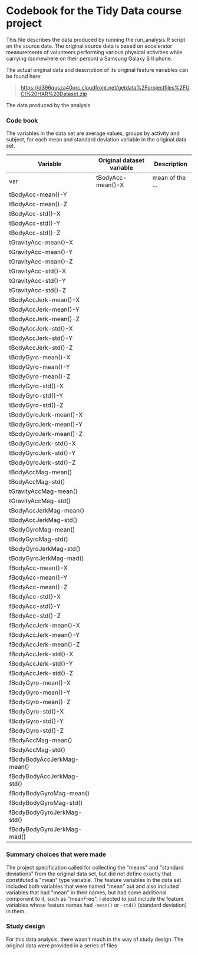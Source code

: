 
# Codebook for the Tidy Data course project

This file describes the data produced by running the run_analysis.R script on the source data.  The original source data is based on accelerator measurements of volunteers performing various physical activities while carrying (somewhere on their person) a Samsung Galaxy S II phone.  

The actual original data and description of its original feature variables can be found here:

> https://d396qusza40orc.cloudfront.net/getdata%2Fprojectfiles%2FUCI%20HAR%20Dataset.zip

The data produced by the analysis

### Code book
The variables in the data set are average values, groups by activity and subject, for each mean and standard deviation variable in the original data set.

Variable | Original dataset variable | Description
-------- | ------------------------- | -----------
var | tBodyAcc-mean()-X | mean of the ...
| tBodyAcc-mean()-Y |
| tBodyAcc-mean()-Z |
| tBodyAcc-std()-X |
| tBodyAcc-std()-Y |
| tBodyAcc-std()-Z |
| tGravityAcc-mean()-X |
| tGravityAcc-mean()-Y |
| tGravityAcc-mean()-Z |
| tGravityAcc-std()-X |
| tGravityAcc-std()-Y |
| tGravityAcc-std()-Z |
| tBodyAccJerk-mean()-X |
| tBodyAccJerk-mean()-Y |
| tBodyAccJerk-mean()-Z |
| tBodyAccJerk-std()-X |
| tBodyAccJerk-std()-Y |
| tBodyAccJerk-std()-Z |
| tBodyGyro-mean()-X |
| tBodyGyro-mean()-Y |
| tBodyGyro-mean()-Z |
| tBodyGyro-std()-X |
| tBodyGyro-std()-Y |
| tBodyGyro-std()-Z |
| tBodyGyroJerk-mean()-X |
| tBodyGyroJerk-mean()-Y |
| tBodyGyroJerk-mean()-Z |
| tBodyGyroJerk-std()-X |
| tBodyGyroJerk-std()-Y |
| tBodyGyroJerk-std()-Z |
| tBodyAccMag-mean() |
| tBodyAccMag-std() |
| tGravityAccMag-mean() |
| tGravityAccMag-std() |
| tBodyAccJerkMag-mean() |
| tBodyAccJerkMag-std() |
| tBodyGyroMag-mean() |
| tBodyGyroMag-std() |
| tBodyGyroJerkMag-std() |
| tBodyGyroJerkMag-mad() |
| fBodyAcc-mean()-X |
| fBodyAcc-mean()-Y |
| fBodyAcc-mean()-Z |
| fBodyAcc-std()-X |
| fBodyAcc-std()-Y |
| fBodyAcc-std()-Z |
| fBodyAccJerk-mean()-X |
| fBodyAccJerk-mean()-Y |
| fBodyAccJerk-mean()-Z |
| fBodyAccJerk-std()-X |
| fBodyAccJerk-std()-Y |
| fBodyAccJerk-std()-Z |
| fBodyGyro-mean()-X |
| fBodyGyro-mean()-Y |
| fBodyGyro-mean()-Z |
| fBodyGyro-std()-X |
| fBodyGyro-std()-Y |
| fBodyGyro-std()-Z |
| fBodyAccMag-mean() |
| fBodyAccMag-std() |
| fBodyBodyAccJerkMag-mean() |
| fBodyBodyAccJerkMag-std() |
| fBodyBodyGyroMag-mean() |
| fBodyBodyGyroMag-std() |
| fBodyBodyGyroJerkMag-std() |
| fBodyBodyGyroJerkMag-mad() |

### Summary choices that were made

The project specification called for collecting the "means" and "standard deviations" from the original data set, but did not define exactly that constituted a "mean" type variable.  The feature variables in the data set included both variables that were named "mean" but and also included variables that had "mean" in their names, but had some additional component to it, such as "meanFreq".  I elected to just include the feature variables whose feature names had `-mean()` or `-std()` (standard deviation) in them.

### Study design

For this data analysis, there wasn't much in the way of study design.  The original data were provided in a series of files 

